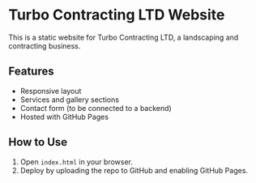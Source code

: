 # Turbo Contracting LTD Website

This is a static website for Turbo Contracting LTD, a landscaping and contracting business.

## Features
- Responsive layout
- Services and gallery sections
- Contact form (to be connected to a backend)
- Hosted with GitHub Pages

## How to Use
1. Open `index.html` in your browser.
2. Deploy by uploading the repo to GitHub and enabling GitHub Pages.

